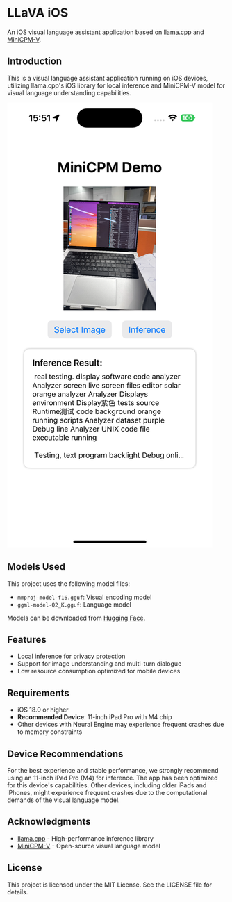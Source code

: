 # LLaVA iOS

An iOS visual language assistant application based on [llama.cpp](https://github.com/ggerganov/llama.cpp) and [MiniCPM-V](https://github.com/OpenBMB/MiniCPM-V).

## Introduction

This is a visual language assistant application running on iOS devices, utilizing llama.cpp's iOS library for local inference and MiniCPM-V model for visual language understanding capabilities.

![Demo](demo.PNG)

## Models Used

This project uses the following model files:
- `mmproj-model-f16.gguf`: Visual encoding model
- `ggml-model-Q2_K.gguf`: Language model

Models can be downloaded from [Hugging Face](https://huggingface.co/openbmb/MiniCPM-Llama3-V-2_5-gguf/tree/main).

## Features

- Local inference for privacy protection
- Support for image understanding and multi-turn dialogue
- Low resource consumption optimized for mobile devices

## Requirements

- iOS 18.0 or higher
- **Recommended Device**: 11-inch iPad Pro with M4 chip
- Other devices with Neural Engine may experience frequent crashes due to memory constraints

## Device Recommendations

For the best experience and stable performance, we strongly recommend using an 11-inch iPad Pro (M4) for inference. The app has been optimized for this device's capabilities. Other devices, including older iPads and iPhones, might experience frequent crashes due to the computational demands of the visual language model.

## Acknowledgments

- [llama.cpp](https://github.com/ggerganov/llama.cpp) - High-performance inference library
- [MiniCPM-V](https://github.com/OpenBMB/MiniCPM-V) - Open-source visual language model

## License

This project is licensed under the MIT License. See the LICENSE file for details.
